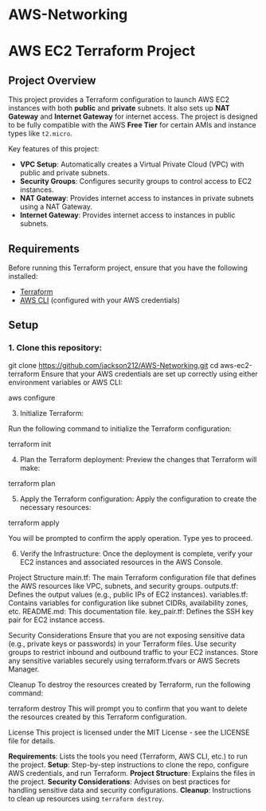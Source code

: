 # AWS-Networking

# AWS EC2 Terraform Project

## Project Overview

This project provides a Terraform configuration to launch AWS EC2 instances with both **public** and **private** subnets. It also sets up **NAT Gateway** and **Internet Gateway** for internet access. The project is designed to be fully compatible with the AWS **Free Tier** for certain AMIs and instance types like `t2.micro`.

Key features of this project:
- **VPC Setup**: Automatically creates a Virtual Private Cloud (VPC) with public and private subnets.
- **Security Groups**: Configures security groups to control access to EC2 instances.
- **NAT Gateway**: Provides internet access to instances in private subnets using a NAT Gateway.
- **Internet Gateway**: Provides internet access to instances in public subnets.

## Requirements

Before running this Terraform project, ensure that you have the following installed:
- [Terraform](https://www.terraform.io/downloads)
- [AWS CLI](https://aws.amazon.com/cli/) (configured with your AWS credentials)

## Setup

### 1. Clone this repository:

git clone https://github.com/jackson212/AWS-Networking.git
cd aws-ec2-terraform
Ensure that your AWS credentials are set up correctly using either environment variables or AWS CLI:

aws configure


3. Initialize Terraform:

Run the following command to initialize the Terraform configuration:

terraform init

4. Plan the Terraform deployment:
Preview the changes that Terraform will make:

terraform plan

5. Apply the Terraform configuration:
Apply the configuration to create the necessary resources:


terraform apply

You will be prompted to confirm the apply operation. Type yes to proceed.

6. Verify the Infrastructure:
Once the deployment is complete, verify your EC2 instances and associated resources in the AWS Console.

Project Structure
main.tf: The main Terraform configuration file that defines the AWS resources like VPC, subnets, and security groups.
outputs.tf: Defines the output values (e.g., public IPs of EC2 instances).
variables.tf: Contains variables for configuration like subnet CIDRs, availability zones, etc.
README.md: This documentation file.
key_pair.tf: Defines the SSH key pair for EC2 instance access.

Security Considerations
Ensure that you are not exposing sensitive data (e.g., private keys or passwords) in your Terraform files.
Use security groups to restrict inbound and outbound traffic to your EC2 instances.
Store any sensitive variables securely using terraform.tfvars or AWS Secrets Manager.

Cleanup
To destroy the resources created by Terraform, run the following command:


terraform destroy
This will prompt you to confirm that you want to delete the resources created by this Terraform configuration.

License
This project is licensed under the MIT License - see the LICENSE file for details.




 **Requirements**: Lists the tools you need (Terraform, AWS CLI, etc.) to run the project.
 **Setup**: Step-by-step instructions to clone the repo, configure AWS credentials, and run Terraform.
 **Project Structure**: Explains the files in the project.
 **Security Considerations**: Advises on best practices for handling sensitive data and security configurations.
 **Cleanup**: Instructions to clean up resources using `terraform destroy`.


#




